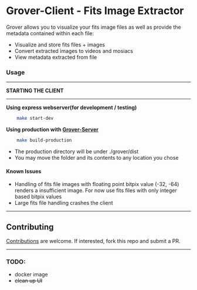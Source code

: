 # Grover-Client - Fits Image Extractor

Grover allows you to visualize your fits image files as well as provide the metadata contained within each file: 
- Visualize and store fits files + images
- Convert extracted images to videos and mosiacs
- View metadata extracted from file

### Usage
***
**STARTING THE CLIENT**
***

**Using express webserver(for development / testing)**
```bash
    make start-dev
```

**Using production with [Grover-Server](https://github.com/Grover-Fits/grover-server)**
```bash
    make build-production
```
* The production directory will be under ./grover/dist
* You may move the folder and its contents to any location you chose

#### Known Issues
* Handling of fits file images with floating point bitpix value (-32, -64) renders a insufficient image. For now use fits files with only integer based bitpix values
* Large fits file handling crashes the client

***
## Contributing
[Contributions](https://github.com/Grover-Fits/grover-client/issues?q=is%3Aissue+is%3Aopen) are welcome. If interested, fork this repo and submit a PR.

***
### TODO:
* docker image
* ~~clean up UI~~